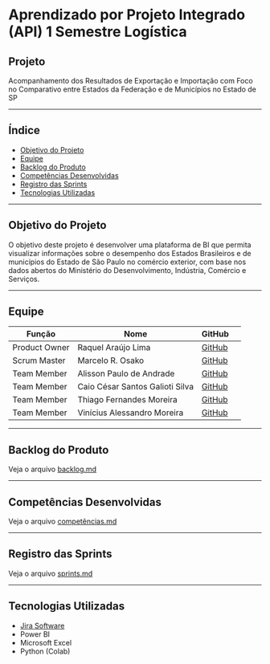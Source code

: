 #   Aprendizado por Projeto Integrado (API) 1 Semestre Logística

##   Projeto

Acompanhamento dos Resultados de Exportação e Importação com Foco no Comparativo entre Estados da Federação e de Municípios no Estado de SP


---

##   Índice
- [Objetivo do Projeto](#objetivo-do-projeto)
- [Equipe](#equipe)
- [Backlog do Produto](#backlog-do-produto)
- [Competências Desenvolvidas](#competências-desenvolvidas)
- [Registro das Sprints](#registro-das-sprints)
- [Tecnologias Utilizadas](#tecnologias-utilizadas)

---

##   Objetivo do Projeto

O objetivo deste projeto é desenvolver uma plataforma de BI que permita visualizar informações sobre o desempenho
dos Estados Brasileiros e de municípios do Estado de São Paulo no comércio exterior, com base nos dados abertos do
Ministério do Desenvolvimento, Indústria, Comércio e Serviços.


---

##   Equipe
| Função         | Nome     | GitHub | |
|----------------|----------|----------|--------|
| Product Owner  | Raquel Araújo Lima  | [GitHub]() | |
| Scrum Master   | Marcelo R. Osako | [GitHub](marceloosako-mo) | |
| Team Member    | Alisson Paulo de Andrade  | [GitHub](https://github.com/alisson051013) |  |
| Team Member    | Caio César Santos Galioti Silva  | [GitHub]() |  |
| Team Member    | Thiago Fernandes Moreira | [GitHub]() |  |
| Team Member    | Vinícius Alessandro Moreira  | [GitHub]()|  |

---

##   Backlog do Produto
Veja o arquivo [backlog.md](backlog.md)

---

##   Competências Desenvolvidas
Veja o arquivo [competências.md](competências.md)

---

##   Registro das Sprints
Veja o arquivo [sprints.md](sprints.md)

---

##   Tecnologias Utilizadas
- [Jira Software](https://fatec-g4-log.atlassian.net/)  
- Power BI
- Microsoft Excel  
- Python (Colab) 
  


